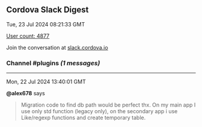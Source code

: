 ## Cordova Slack Digest
Tue, 23 Jul 2024 08:21:33 GMT

[User count: 4877](https://cordova.slack.com/)


Join the conversation at [slack.cordova.io](http://slack.cordova.io/)

### __Channel #plugins__ _(1 messages)_
---

Mon, 22 Jul 2024 13:40:01 GMT

__@alex678__ says 
> Migration code to find db path would be perfect thx. On my main app I use only std function (legacy only), on the secondary app i use Like/regexp functions and create temporary table.
> 
